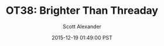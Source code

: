 ---
layout: podcast
title: "OT38: Brighter Than Threaday"
author: Scott Alexander
description: https://slatestarcodex.com/2015/12/19/ot38-threader-than-today/
date: 2015-12-19 01:49:00 PST
length: 211696
duration: 53
guid: ot38-threader-than-today
---